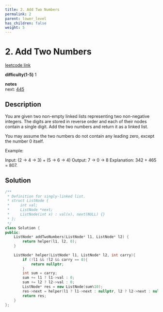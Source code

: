 ```yaml
---
title: 2. Add Two Numbers
permalink: 2
parent: lower_level
has_children: false
weight: 5
---
```

# 2. Add Two Numbers
[leetcode link](https://leetcode.com/problems/add-two-numbers/)

**difficulty(1-5)** 
1

**notes**   
next: [445](445)

## Description
You are given two non-empty linked lists representing two non-negative integers. The digits are stored in reverse order and each of their nodes contain a single digit. Add the two numbers and return it as a linked list.

You may assume the two numbers do not contain any leading zero, except the number 0 itself.

Example:

Input: (2 -> 4 -> 3) + (5 -> 6 -> 4)
Output: 7 -> 0 -> 8
Explanation: 342 + 465 = 807.


## Solution
```c++
/**
 * Definition for singly-linked list.
 * struct ListNode {
 *     int val;
 *     ListNode *next;
 *     ListNode(int x) : val(x), next(NULL) {}
 * };
 */
class Solution {
public:
    ListNode* addTwoNumbers(ListNode* l1, ListNode* l2) {
        return helper(l1, l2, 0);
    }
    
    ListNode* helper(ListNode* l1, ListNode* l2, int carry){
        if (!l1 && !l2 && carry == 0){
            return nullptr;
        }
        int sum = carry;
        sum += l1 ? l1->val : 0;
        sum += l2 ? l2->val : 0;
        ListNode* res = new ListNode(sum%10);
        res->next = helper(l1 ? l1->next : nullptr, l2 ? l2->next : nullptr, sum/10);
        return res;
    }
};
```


